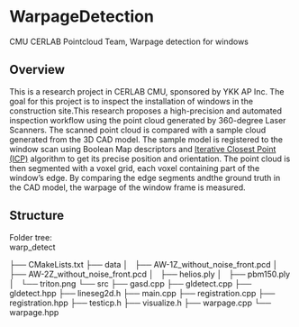# WarpageDetection
CMU CERLAB Pointcloud Team, Warpage detection for windows

## Overview
This is a research project in CERLAB CMU, sponsored by YKK AP Inc. The goal for this project is to inspect the installation of windows in the construction site.This research proposes a high-precision and automated inspection workflow using the point cloud generated by 360-degree Laser Scanners. The scanned point cloud is compared with a sample cloud generated from the 3D CAD model. The sample model is registered to the window scan using Boolean Map descriptors and [Iterative Closest Point (ICP)](https://en.wikipedia.org/wiki/Iterative_closest_point) algorithm to get its precise position and orientation. The point cloud is then segmented with a voxel grid, each voxel containing part of the window’s edge. By comparing the edge segments andthe ground truth in the CAD model, the warpage of the window frame is measured.

## Structure
Folder tree:  
warp_detect

├── CMakeLists.txt
├── data
│   ├── AW-1Z_without_noise_front.pcd
│   ├── AW-2Z_without_noise_front.pcd
│   ├── helios.ply
│   ├── pbm150.ply
│   └── triton.png
└── src
    ├── gasd.cpp
    ├── gldetect.cpp
    ├── gldetect.hpp
    ├── lineseg2d.h
    ├── main.cpp
    ├── registration.cpp
    ├── registration.hpp
    ├── testicp.h
    ├── visualize.h
    ├── warpage.cpp
    └── warpage.hpp

